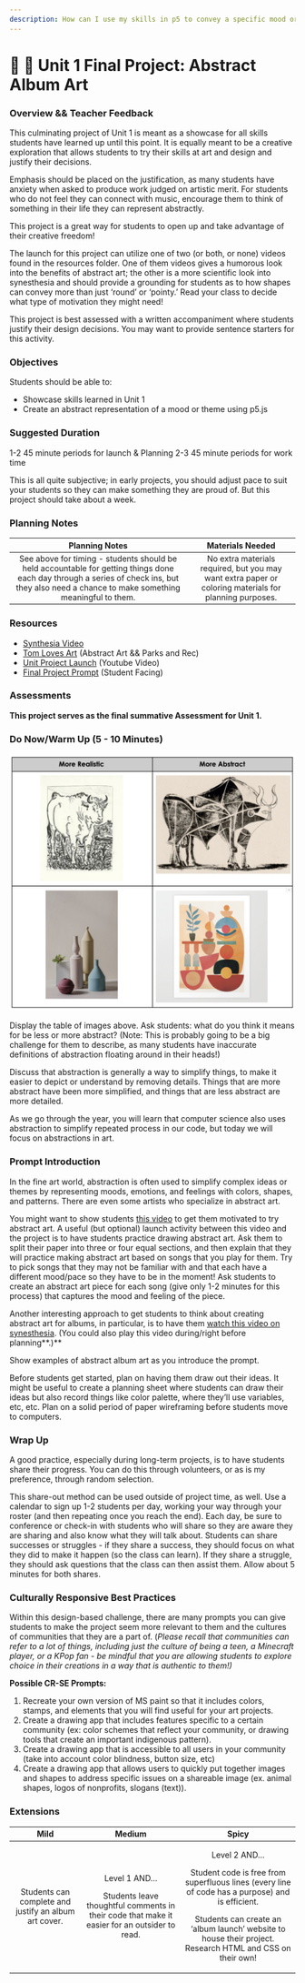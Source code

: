 ```yaml
---
description: How can I use my skills in p5 to convey a specific mood or theme?
---
```


# 🎨 🎨 Unit 1 Final Project: Abstract Album Art

### Overview && Teacher Feedback

This culminating project of Unit 1 is meant as a showcase for all skills students have learned up until this point. It is equally meant to be a creative exploration that allows students to try their skills at art and design and justify their decisions.

Emphasis should be placed on the justification, as many students have anxiety when asked to produce work judged on artistic merit. For students who do not feel they can connect with music, encourage them to think of something in their life they can represent abstractly.

This project is a great way for students to open up and take advantage of their creative freedom!

The launch for this project can utilize one of two (or both, or none) videos found in the resources folder. One of them videos gives a humorous look into the benefits of abstract art; the other is a more scientific look into synesthesia and should provide a grounding for students as to how shapes can convey more than just ‘round’ or ‘pointy.’ Read your class to decide what type of motivation they might need!

This project is best assessed with a written accompaniment where students justify their design decisions. You may want to provide sentence starters for this activity.

### Objectives

Students should be able to:

* Showcase skills learned in Unit 1
* Create an abstract representation of a mood or theme using p5.js

### Suggested Duration

1-2 45 minute periods for launch & Planning 2-3 45 minute periods for work time

This is all quite subjective; in early projects, you should adjust pace to suit your students so they can make something they are proud of. But this project should take about a week.

### Planning Notes

|                                                                                        Planning Notes                                                                                        |                                            Materials Needed                                            |
| :------------------------------------------------------------------------------------------------------------------------------------------------------------------------------------------: | :----------------------------------------------------------------------------------------------------: |
| See above for timing - students should be held accountable for getting things done each day through a series of check ins, but they also need a chance to make something meaningful to them. | No extra materials required, but you may want extra paper or coloring materials for planning purposes. |

### Resources

* [Synthesia Video](https://www.ted.com/talks/neil\_harbisson\_i\_listen\_to\_color)
* [Tom Loves Art](https://drive.google.com/open?id=0BzEvNJib39cVT1JKaHlkSjlPS1U) (Abstract Art && Parks and Rec)
* [Unit Project Launch](https://youtu.be/hOvPl0cDPeI) (Youtube Video)
* [Final Project Prompt](https://docs.google.com/document/d/1JY6sCHu\_34bVHy-5IBqSzZCVTJ1NMsJblOQi2IV5pEE/edit) (Student Facing)

### Assessments

**This project serves as the final summative Assessment for Unit 1.**

### **Do Now/Warm Up (5 - 10 Minutes)**

![](<../.gitbook/assets/Screen Shot 2021-10-19 at 1.10.43 PM.png>)

Display the table of images above. Ask students: what do you think it means for be less or more abstract? (Note: This is probably going to be a big challenge for them to describe, as many students have inaccurate definitions of abstraction floating around in their heads!)

Discuss that abstraction is generally a way to simplify things, to make it easier to depict or understand by removing details. Things that are more abstract have been more simplified, and things that are less abstract are more detailed.

As we go through the year, you will learn that computer science also uses abstraction to simplify repeated process in our code, but today we will focus on abstractions in art.

### **Prompt Introduction**

In the fine art world, abstraction is often used to simplify complex ideas or themes by representing moods, emotions, and feelings with colors, shapes, and patterns. There are even some artists who specialize in abstract art.

You might want to show students [this video](https://drive.google.com/open?id=0BzEvNJib39cVT1JKaHlkSjlPS1U) to get them motivated to try abstract art. A useful (but optional) launch activity between this video and the project is to have students practice drawing abstract art. Ask them to split their paper into three or four equal sections, and then explain that they will practice making abstract art based on songs that you play for them. Try to pick songs that they may not be familiar with and that each have a different mood/pace so they have to be in the moment! Ask students to create an abstract art piece for each song (give only 1-2 minutes for this process) that captures the mood and feeling of the piece.

Another interesting approach to get students to think about creating abstract art for albums, in particular, is to have them [watch this video on synesthesia](https://www.ted.com/talks/neil\_harbisson\_i\_listen\_to\_color). (You could also play this video during/right before planning\*\*.)\*\*

Show examples of abstract album art as you introduce the prompt.

Before students get started, plan on having them draw out their ideas. It might be useful to create a planning sheet where students can draw their ideas but also record things like color palette, where they’ll use variables, etc, etc. Plan on a solid period of paper wireframing before students move to computers.

### Wrap Up

A good practice, especially during long-term projects, is to have students share their progress. You can do this through volunteers, or as is my preference, through random selection.

This share-out method can be used outside of project time, as well. Use a calendar to sign up 1-2 students per day, working your way through your roster (and then repeating once you reach the end). Each day, be sure to conference or check-in with students who will share so they are aware they are sharing and also know what they will talk about. Students can share successes or struggles - if they share a success, they should focus on what they did to make it happen (so the class can learn). If they share a struggle, they should ask questions that the class can then assist them. Allow about 5 minutes for both shares.

### Culturally Responsive Best Practices

Within this design-based challenge, there are many prompts you can give students to make the project seem more relevant to them and the cultures of communities that they are a part of. (_Please recall that communities can refer to a lot of things, including just the culture of being a teen, a Minecraft player, or a KPop fan - be mindful that you are allowing students to explore choice in their creations in a way that is authentic to them!)_

**Possible CR-SE Prompts:**

1. Recreate your own version of MS paint so that it includes colors, stamps, and elements that you will find useful for your art projects.
2. Create a drawing app that includes features specific to a certain community (ex: color schemes that reflect your community, or drawing tools that create an important indigenous pattern).
3. Create a drawing app that is accessible to all users in your community (take into account color blindness, button size, etc)
4. Create a drawing app that allows users to quickly put together images and shapes to address specific issues on a shareable image (ex. animal shapes, logos of nonprofits, slogans (text)).

### Extensions

|                          Mild                         |                                                          Medium                                                         |                                                                                                                    Spicy                                                                                                                   |
| :---------------------------------------------------: | :---------------------------------------------------------------------------------------------------------------------: | :----------------------------------------------------------------------------------------------------------------------------------------------------------------------------------------------------------------------------------------: |
| Students can complete and justify an album art cover. | <p>Level 1 AND…</p><p>Students leave thoughtful comments in their code that make it easier for an outsider to read.</p> | <p>Level 2 AND…</p><p>Student code is free from superfluous lines (every line of code has a purpose) and is efficient.</p><p>Students can create an ‘album launch’ website to house their project. Research HTML and CSS on their own!</p> |

